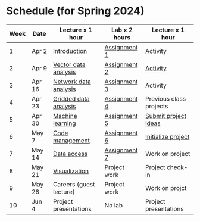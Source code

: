 # Schedule (for Spring 2024)

| **Week**    |  **Date**  | **Lecture x 1 hour**  | **Lab x 2 hours**                  | **Lecture x 1 hour**                         |
| ----------- |------------|-----------------------|------------------------------------|----------------------------------------------|
| 1           | Apr 2      | [Introduction](../lectures/week1/lecture-1.md)             | [Assignment 1](../labs/week1/assignment1.md) | [Activity](../activities/week1/activity-01.md)                       | 
| 2           | Apr 9      | [Vector data analysis](../lectures/week2/lecture-2.ipynb)  | [Assignment 2](../labs/week2/assignment2.md) | [Activity](../activities/week2/activity-02.md)                                              | 
| 3           | Apr 16     | [Network data analysis](../lectures/week3/lecture-3.ipynb) | [Assignment 3](../labs/week3/assignment3.md) | Activity                       |
| 4           | Apr 23     | [Gridded data analysis](../lectures/week4/lecture-4a.ipynb)| [Assignment 4](../labs/week4/assignment4.md) | Previous class projects        | 
| 5           | Apr 30     | [Machine learning](../lectures/week5/lecture-5.ipynb)      | [Assignment 5](../labs/week5/assignment5.md) | [Submit project ideas](../labs/week5/project-ideas.md)  |
| 6           | May 7      | [Code management](../lectures/week6/lecture-6.ipynb)       | [Assignment 6](../labs/week6/assignment6.md) | [Initialize project](../labs/week6/project-setup.md)    |
| 7           | May 14     | [Data access](../lectures/week7/lecture-7.ipynb)           | [Assignment 7](../labs/week7/assignment7.md) | Work on project                |
| 8           | May 21     | [Visualization](../lectures/week8/lecture-8.ipynb)         | Project work                                 | Project check-in               |
| 9           | May 28     | Careers (guest lecture)                                    | Project work                                 | Work on projct                 |
| 10          | Jun 4      | Project presentations                                      | No lab                                       | Project presentations          |
